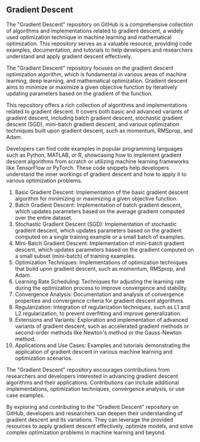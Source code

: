## Gradient Descent

The "Gradient Descent" repository on GitHub is a comprehensive collection of algorithms and implementations related to gradient descent, a widely used optimization technique in machine learning and mathematical optimization. This repository serves as a valuable resource, providing code examples, documentation, and tutorials to help developers and researchers understand and apply gradient descent effectively.

The "Gradient Descent" repository focuses on the gradient descent optimization algorithm, which is fundamental in various areas of machine learning, deep learning, and mathematical optimization. Gradient descent aims to minimize or maximize a given objective function by iteratively updating parameters based on the gradient of the function.

This repository offers a rich collection of algorithms and implementations related to gradient descent. It covers both basic and advanced variants of gradient descent, including batch gradient descent, stochastic gradient descent (SGD), mini-batch gradient descent, and various optimization techniques built upon gradient descent, such as momentum, RMSprop, and Adam.

Developers can find code examples in popular programming languages such as Python, MATLAB, or R, showcasing how to implement gradient descent algorithms from scratch or utilizing machine learning frameworks like TensorFlow or PyTorch. These code snippets help developers understand the inner workings of gradient descent and how to apply it to various optimization problems.

1. Basic Gradient Descent: Implementation of the basic gradient descent algorithm for minimizing or maximizing a given objective function.
2. Batch Gradient Descent: Implementation of batch gradient descent, which updates parameters based on the average gradient computed over the entire dataset.
3. Stochastic Gradient Descent (SGD): Implementation of stochastic gradient descent, which updates parameters based on the gradient computed on a single training example or a small batch of examples.
4. Mini-Batch Gradient Descent: Implementation of mini-batch gradient descent, which updates parameters based on the gradient computed on a small subset (mini-batch) of training examples.
5. Optimization Techniques: Implementations of optimization techniques that build upon gradient descent, such as momentum, RMSprop, and Adam.
6. Learning Rate Scheduling: Techniques for adjusting the learning rate during the optimization process to improve convergence and stability.
7. Convergence Analysis: Documentation and analysis of convergence properties and convergence criteria for gradient descent algorithms.
8. Regularization: Integration of regularization techniques, such as L1 and L2 regularization, to prevent overfitting and improve generalization.
9. Extensions and Variants: Exploration and implementation of advanced variants of gradient descent, such as accelerated gradient methods or second-order methods like Newton's method or the Gauss-Newton method.
10. Applications and Use Cases: Examples and tutorials demonstrating the application of gradient descent in various machine learning and optimization scenarios.

The "Gradient Descent" repository encourages contributions from researchers and developers interested in advancing gradient descent algorithms and their applications. Contributions can include additional implementations, optimization techniques, convergence analysis, or use case examples.

By exploring and contributing to the "Gradient Descent" repository on GitHub, developers and researchers can deepen their understanding of gradient descent and its variations. They can leverage the provided resources to apply gradient descent effectively, optimize models, and solve complex optimization problems in machine learning and beyond.